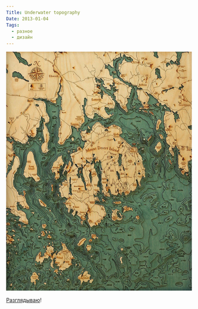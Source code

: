 ```yaml
---
Title: Underwater topography
Date: 2013-01-04
Tags:
  - разное
  - дизайн
---
```


![map-7.jpg](images/map-7.jpg)

[Разглядываю](http://www.thisiscolossal.com/2013/01/explore-the-underwater-topography-of-north-american-lakes-with-these-laser-cut-wood-maps-by-below-the-boat)!